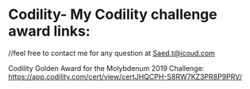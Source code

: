 # Codility- My Codility challenge award links:
//feel free to contact me for any question at Saed.t@icoud.com

Codility Golden Award for the Molybdenum 2019 Challenge: https://app.codility.com/cert/view/certJHQCPH-S8RW7KZ3PR8P9PRV/
